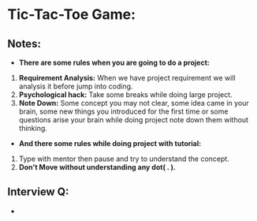 # Tic-Tac-Toe Game:

## Notes:
- **There are some rules when you are going to do a project:**
1. **Requirement Analysis:** When we have project requirement we will analysis it before jump into coding.
2. **Psychological hack:** Take some breaks while doing large project.
3. **Note Down:** Some concept you may not clear, some idea came in your brain, some new things you introduced for the first time or some questions arise your brain while doing project note down them without thinking.
- **And there some rules while doing project with tutorial:**
1. Type with mentor then pause and try to understand the concept.
2. **Don't Move without understanding any dot( . ).**

## Interview Q:
- 